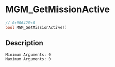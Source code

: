 # MGM_GetMissionActive
```c
// 0x006420c0
bool MGM_GetMissionActive()
```
## Description
```
Minimum Arguments: 0
Maximum Arguments: 0
```
